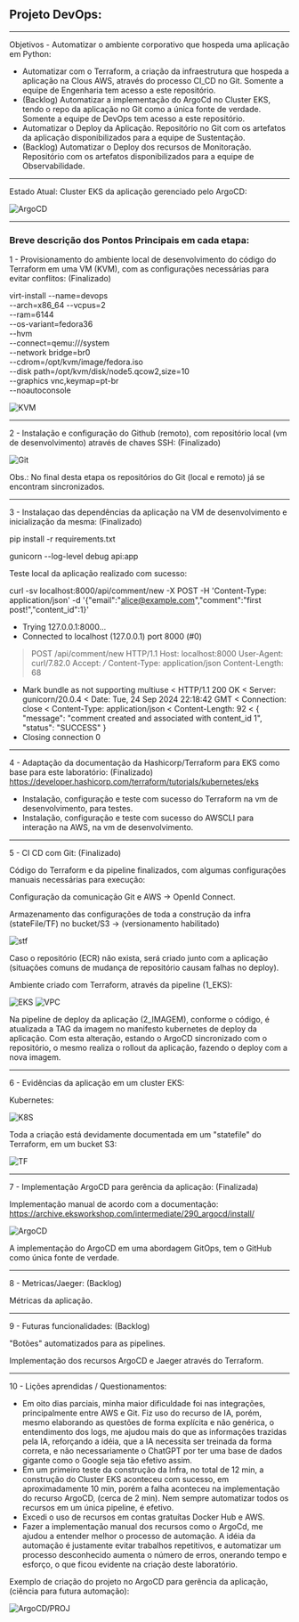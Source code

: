 <H2>Projeto DevOps:</H2>

----

Objetivos - Automatizar o ambiente corporativo que hospeda uma aplicação em Python:

 - Automatizar com o Terraform, a criação da infraestrutura que hospeda a aplicação na Clous AWS, através do processo CI_CD no Git.
   Somente a equipe de Engenharia tem acesso a este repositório.
 - (Backlog) Automatizar a implementação do ArgoCd no Cluster EKS, tendo o repo da aplicação no Git como a única fonte de verdade. 
   Somente a equipe de DevOps tem acesso a este repositório.
 - Automatizar o Deploy da Aplicação.
   Repositório no Git com os artefatos da aplicação disponibilizados para a equipe de Sustentação.
 - (Backlog) Automatizar o Deploy dos recursos de Monitoração. 
   Repositório com os artefatos disponibilizados para a equipe de Observabilidade.
   
---

Estado Atual:
 Cluster EKS da aplicação gerenciado pelo ArgoCD:

<img src="https://github.com/carina-pereira-devops/devops/blob/cda45bff905bbf3e7d0e2d6ad750e487296080f1/imagens/resultado_final.png" alt="ArgoCD">

----

<H3>Breve descrição dos Pontos Principais em cada etapa:</H3>

1 - Provisionamento do ambiente local de desenvolvimento do código do Terraform em uma VM (KVM), com as configurações necessárias para evitar conflitos: (Finalizado)

virt-install --name=devops \
             --arch=x86_64 --vcpus=2 \
             --ram=6144 \
             --os-variant=fedora36 \
             --hvm \
             --connect=qemu:///system \
             --network bridge=br0 \
             --cdrom=/opt/kvm/image/fedora.iso \
             --disk path=/opt/kvm/disk/node5.qcow2,size=10 \
             --graphics vnc,keymap=pt-br \
             --noautoconsole

<img src="https://github.com/carina-pereira-devops/devops/blob/b5b6931fdd8f8742b2c3dd1bdb434a14355e5db1/imagens/virtmng.png" alt="KVM">

----

2 - Instalação e configuração do Github (remoto), com repositório local (vm de desenvolvimento) através de chaves SSH: (Finalizado)

<img src="https://github.com/carina-pereira-devops/devops/blob/3fe9e249c8982657a2f14960176f986758c47629/imagens/git.png" alt="Git">

Obs.: No final desta etapa os repositórios do Git (local e remoto) já se encontram sincronizados.

----

3 - Instalaçao das dependências da aplicação na VM de desenvolvimento e inicialização da mesma: (Finalizado)

pip install -r requirements.txt

gunicorn --log-level debug api:app


Teste local da aplicação realizado com sucesso:

curl -sv localhost:8000/api/comment/new -X POST -H 'Content-Type: application/json' -d '{"email":"alice@example.com","comment":"first post!","content_id":1}'
*   Trying 127.0.0.1:8000...
* Connected to localhost (127.0.0.1) port 8000 (#0)
> POST /api/comment/new HTTP/1.1
> Host: localhost:8000
> User-Agent: curl/7.82.0
> Accept: */*
> Content-Type: application/json
> Content-Length: 68
> 
* Mark bundle as not supporting multiuse
< HTTP/1.1 200 OK
< Server: gunicorn/20.0.4
< Date: Tue, 24 Sep 2024 22:18:42 GMT
< Connection: close
< Content-Type: application/json
< Content-Length: 92
< 
{
  "message": "comment created and associated with content_id 1", 
  "status": "SUCCESS"
}
* Closing connection 0

----

4 - Adaptação da documentação da Hashicorp/Terraform para EKS como base para este laboratório: (Finalizado)
https://developer.hashicorp.com/terraform/tutorials/kubernetes/eks 

- Instalação, configuração e teste com sucesso do Terraform na vm de desenvolvimento, para testes.
- Instalação, configuração e teste com sucesso do AWSCLI para interação na AWS, na vm de desenvolvimento.

----

5 - CI CD com Git: (Finalizado)

Código do Terraform e da pipeline finalizados, com algumas configurações manuais necessárias para execução:

Configuração da comunicação Git e AWS -> OpenId Connect.

Armazenamento das configurações de toda a construção da infra (stateFile/TF) no bucket/S3 -> (versionamento habilitado)

<img src="https://github.com/carina-pereira-devops/devops/blob/3fe9e249c8982657a2f14960176f986758c47629/imagens/stf.png" alt="stf">

Caso o repositório (ECR) não exista, será criado junto com a aplicação (situações comuns de mudança de repositório causam falhas no deploy).

Ambiente criado com Terraform, através da pipeline (1_EKS):

<img src="https://github.com/carina-pereira-devops/devops/blob/3fe9e249c8982657a2f14960176f986758c47629/imagens/eks.png" alt="EKS">

<img src="https://github.com/carina-pereira-devops/devops/blob/3fe9e249c8982657a2f14960176f986758c47629/imagens/vpc.png" alt="VPC">

Na pipeline de deploy da aplicação (2_IMAGEM), conforme o código, é atualizada a TAG da imagem no manifesto kubernetes de deploy da aplicação. Com esta alteração, estando o ArgoCD sincronizado com o repositório, o mesmo realiza o rollout da aplicação, fazendo o deploy com a nova imagem.

----

6 - Evidências da aplicação em um cluster EKS:

Kubernetes:

<img src="https://github.com/carina-pereira-devops/devops/blob/9dfa14b57d236dfe7ebd71cb402cb871ad2f2415/imagens/k8s.png" alt="K8S">

Toda a criação está devidamente documentada em um "statefile" do Terraform, em um bucket S3:

<img src="https://github.com/carina-pereira-devops/devops/blob/3fe9e249c8982657a2f14960176f986758c47629/imagens/stf2.png" alt="TF">

---

7 - Implementação ArgoCD para gerência da aplicação:  (Finalizada)

Implementação manual de acordo com a documentação: 
https://archive.eksworkshop.com/intermediate/290_argocd/install/

<img src="https://github.com/carina-pereira-devops/devops/blob/3fe9e249c8982657a2f14960176f986758c47629/imagens/doc.png" alt="ArgoCD">

A implementação do ArgoCD em uma abordagem GitOps, tem o GitHub como única fonte de verdade.

----

8 - Metricas/Jaeger: (Backlog) 

Métricas da aplicação.

----

9 - Futuras funcionalidades: (Backlog) 

"Botões" automatizados para as pipelines.

Implementação dos recursos ArgoCD e Jaeger através do Terraform.

----

10 - Lições aprendidas / Questionamentos:

- Em oito dias parciais, minha maior dificuldade foi nas integrações, principalmente entre AWS e Git. Fiz uso do recurso de IA, porém, mesmo elaborando as questões de forma explícita e não genérica, o entendimento dos logs, me ajudou mais do que as informações trazidas pela IA, reforçando a idéia, que a IA necessita ser treinada da forma correta, e não necessariamente o ChatGPT por ter uma base de dados gigante como o Google seja tão efetivo assim.
- Em um primeiro teste da construção da Infra, no total de 12 min, a construção do Cluster EKS aconteceu com sucesso, em aproximadamente 10 min, porém a falha aconteceu na implementação do recurso ArgoCD, (cerca de 2 min). Nem sempre automatizar todos os recursos em um única pipeline, é efetivo.
- Excedi o uso de recursos em contas gratuítas Docker Hub e AWS.
- Fazer a implementação manual dos recursos como o ArgoCd, me ajudou a entender melhor o processo de automação. A idéia da automação é justamente evitar trabalhos repetitivos, e automatizar um processo desconhecido aumenta o número de erros, onerando tempo e esforço, o que ficou evidente na criação deste laboratório.

Exemplo de criação do projeto no ArgoCD para gerência da aplicação, (ciência para futura automação):

<img src="https://github.com/carina-pereira-devops/devops/blob/3fe9e249c8982657a2f14960176f986758c47629/imagens/estudar.png" alt="ArgoCD/PROJ">



